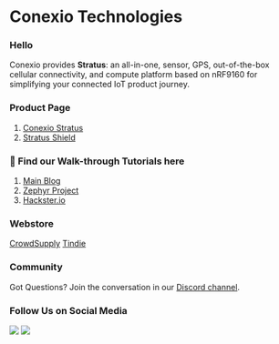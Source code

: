 # Conexio Technologies

### Hello
Conexio provides **Stratus**: an all-in-one, sensor, GPS, out-of-the-box cellular connectivity, and compute platform based on nRF9160 for simplifying your connected IoT product journey.

### Product Page
1. [Conexio Stratus](https://www.conexiotech.com/)
2. [Stratus Shield](https://www.conexiotech.com/stratus-shield/)

### 📣 Find our Walk-through Tutorials here
1. [Main Blog](https://www.rajeevpiyare.com/posts/)
2. [Zephyr Project](https://zephyrproject.org/up-and-running-with-zephyrrtos-on-conexio-stratus-cellular-iot-platform/)
3. [Hackster.io](https://www.hackster.io/conexio-stratus/projects)

### Webstore
[CrowdSupply](https://www.crowdsupply.com/conexio/stratus/)
[Tindie](https://www.tindie.com/products/conexiotech/conexio-stratus-nrf9160-cellular-iot-kit/)

### Community
Got Questions? Join the conversation in our [Discord channel](https://discord.gg/2CZJTrt6Z5).

### Follow Us on Social Media
  [<img src="https://img.shields.io/badge/linkedin-%230077B5.svg?&style=for-the-badge&logo=linkedin&logoColor=white" />](https://www.linkedin.com/company/conexio-technologies/?viewAsMember=true) [<img src = "https://img.shields.io/badge/twitter-%2320A1F1.svg?&style=for-the-badge&logo=twitter&logoColor=white">](https://twitter.com/conexiotech)
